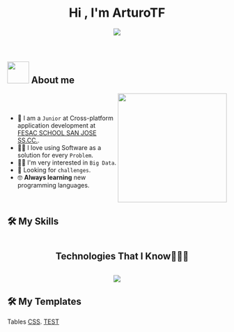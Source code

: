 <h1 align="center">Hi , I'm ArturoTF</h1>
<p align="center">
  <a href="https://github.com/DenverCoder1/readme-typing-svg"><img src="https://readme-typing-svg.herokuapp.com?font=Time+New+Roman&color=%23C8BE25&size=25&center=true&vCenter=true&width=600&height=100&lines=Cross-platform+application+development"></a>
</p>
<br>	
	
## <picture><img src = "https://github.com/7oSkaaa/7oSkaaa/blob/main/Images/about_me.gif?raw=true" width = 50px></picture> About me

<picture> <img align="right" src="https://github.com/7oSkaaa/7oSkaaa/blob/main/Images/Right_Side.gif?raw=true" width = 250px></picture>

<br><br>

- :school: I am a `Junior` at Cross-platform application development at [FESAC SCHOOL SAN JOSE SS.CC.](https://fesac.es/).
- :technologist: I love using Software as a solution for every `Problem`.
- :student: I'm very interested in `Big Data`.
- 🤔 Looking for `challenges`.
- :nerd_face: **Always learning** new programming languages.
<br>

## 🛠️ My Skills

<div id="user-content-toc">
  <ul align="center">
    <summary><h2 style="display: inline-block">Technologies That I Know👨🏻‍💻</h2></summary>
  </ul>
</div>
<!--tech stack icons-->
<p align="center">
  <a href="https://skillicons.dev">
<div align="center">
<img src="https://skillicons.dev/icons?i=sqlite,mysql,postgres,css,angular,html,ts,java,cpp,kotlin,androidstudio,py,vscode,discord,eclipse,github,linux&perline=14" /> <br>
  
</div>   
  </a>
</p>

## 🛠️ My Templates

  Tables [CSS](https://arturotf.github.io/ArturoTF/estilos/tablas/tablas.css). [TEST](https://arturotf.github.io/ArturoTF/estilos/tablas/tablasExample.html)





